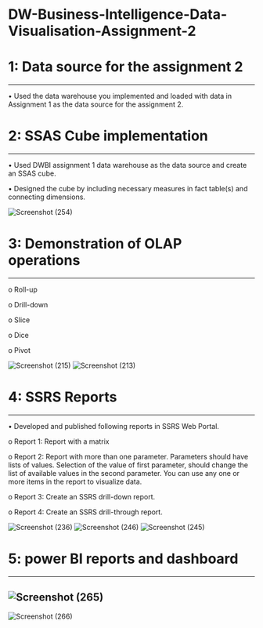 # DW-Business-Intelligence-Data-Visualisation-Assignment-2


# 1: Data source for the assignment 2
---------------------------------------------
•	Used the data warehouse you implemented and loaded with data in Assignment 1 as the data source for the assignment 2.  
 
# 2: SSAS Cube implementation
---------------------------------------------
•	Used DWBI assignment 1 data warehouse as the data source and create an SSAS cube.

•	Designed the cube by including necessary measures in fact table(s) and connecting dimensions. 


![Screenshot (254)](https://user-images.githubusercontent.com/53893019/84182493-1adadc80-aaa8-11ea-9a26-441401759867.png)

 
# 3: Demonstration of OLAP operations
---------------------------------------------
o	Roll-up

o	Drill-down

o	Slice

o	Dice

o	Pivot 
 
 ![Screenshot (215)](https://user-images.githubusercontent.com/53893019/84182946-d26fee80-aaa8-11ea-99aa-dfbb13322259.png)
![Screenshot (213)](https://user-images.githubusercontent.com/53893019/84182955-d6037580-aaa8-11ea-8a85-b373990adc19.png)

# 4: SSRS Reports
---------------------------------------------
•	Developed and published following reports in SSRS Web Portal. 

o	Report 1: Report with a matrix

o	Report 2: Report with more than one parameter. Parameters should have lists of values. Selection of the value of first parameter, 
should change the list of available values in the second parameter. You can use any one or more items in the report to visualize data.

o	Report 3: Create an SSRS drill-down report.

o	Report 4: Create an SSRS drill-through report.

![Screenshot (236)](https://user-images.githubusercontent.com/53893019/84182673-642b2c00-aaa8-11ea-92ae-956ad9535c9b.png)
![Screenshot (246)](https://user-images.githubusercontent.com/53893019/84182681-65f4ef80-aaa8-11ea-96f0-8621f344853d.png)
![Screenshot (245)](https://user-images.githubusercontent.com/53893019/84182685-67261c80-aaa8-11ea-88c4-13455b268ef1.png)

# 5: power BI reports and dashboard
---------------------------------------------
![Screenshot (265)](https://user-images.githubusercontent.com/53893019/84182370-eb2bd480-aaa7-11ea-9d83-8d2495bf1f8d.png)
---------------------------------------------
![Screenshot (266)](https://user-images.githubusercontent.com/53893019/84182374-ed8e2e80-aaa7-11ea-94d7-0118f314673c.png)

